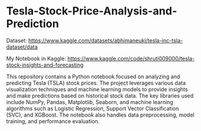 # Tesla-Stock-Price-Analysis-and-Prediction

Dataset: https://www.kaggle.com/datasets/abhimaneukj/tesla-inc-tsla-dataset/data

My Notebook in Kaggle: https://www.kaggle.com/code/shruti009000/tesla-stock-insights-and-forecasting

This repository contains a Python notebook focused on analyzing and predicting Tesla (TSLA) stock prices. The project leverages various data visualization techniques and machine learning models to provide insights and make predictions based on historical stock data. The key libraries used include NumPy, Pandas, Matplotlib, Seaborn, and machine learning algorithms such as Logistic Regression, Support Vector Classification (SVC), and XGBoost. The notebook also handles data preprocessing, model training, and performance evaluation.
